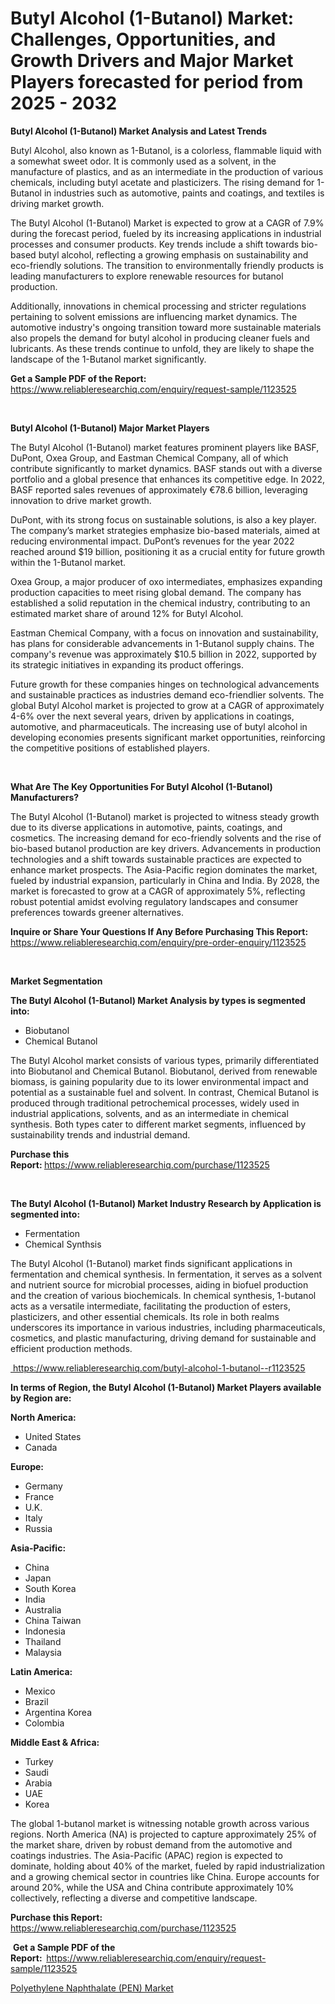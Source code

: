 <p><h1>Butyl Alcohol (1-Butanol) Market: Challenges, Opportunities, and Growth Drivers and Major Market Players forecasted for period from 2025 - 2032</h1></p><p><strong>Butyl Alcohol (1-Butanol) Market Analysis and Latest Trends</strong></p>
<p><p>Butyl Alcohol, also known as 1-Butanol, is a colorless, flammable liquid with a somewhat sweet odor. It is commonly used as a solvent, in the manufacture of plastics, and as an intermediate in the production of various chemicals, including butyl acetate and plasticizers. The rising demand for 1-Butanol in industries such as automotive, paints and coatings, and textiles is driving market growth.</p><p>The Butyl Alcohol (1-Butanol) Market is expected to grow at a CAGR of 7.9% during the forecast period, fueled by its increasing applications in industrial processes and consumer products. Key trends include a shift towards bio-based butyl alcohol, reflecting a growing emphasis on sustainability and eco-friendly solutions. The transition to environmentally friendly products is leading manufacturers to explore renewable resources for butanol production.</p><p>Additionally, innovations in chemical processing and stricter regulations pertaining to solvent emissions are influencing market dynamics. The automotive industry's ongoing transition toward more sustainable materials also propels the demand for butyl alcohol in producing cleaner fuels and lubricants. As these trends continue to unfold, they are likely to shape the landscape of the 1-Butanol market significantly.</p></p>
<p><strong>Get a Sample PDF of the Report:&nbsp;</strong> <a href="https://www.reliableresearchiq.com/enquiry/request-sample/1123525?utm_campaign=1088&utm_medium=2&utm_source=Github&utm_content=ia&utm_term=05022025&utm_id=butyl-alcohol-1-butanol">https://www.reliableresearchiq.com/enquiry/request-sample/1123525</a></p>
<p>&nbsp;</p>
<p><strong>Butyl Alcohol (1-Butanol) Major Market Players</strong></p>
<p><p>The Butyl Alcohol (1-Butanol) market features prominent players like BASF, DuPont, Oxea Group, and Eastman Chemical Company, all of which contribute significantly to market dynamics. BASF stands out with a diverse portfolio and a global presence that enhances its competitive edge. In 2022, BASF reported sales revenues of approximately €78.6 billion, leveraging innovation to drive market growth.</p><p>DuPont, with its strong focus on sustainable solutions, is also a key player. The company’s market strategies emphasize bio-based materials, aimed at reducing environmental impact. DuPont’s revenues for the year 2022 reached around $19 billion, positioning it as a crucial entity for future growth within the 1-Butanol market.</p><p>Oxea Group, a major producer of oxo intermediates, emphasizes expanding production capacities to meet rising global demand. The company has established a solid reputation in the chemical industry, contributing to an estimated market share of around 12% for Butyl Alcohol.</p><p>Eastman Chemical Company, with a focus on innovation and sustainability, has plans for considerable advancements in 1-Butanol supply chains. The company's revenue was approximately $10.5 billion in 2022, supported by its strategic initiatives in expanding its product offerings.</p><p>Future growth for these companies hinges on technological advancements and sustainable practices as industries demand eco-friendlier solvents. The global Butyl Alcohol market is projected to grow at a CAGR of approximately 4-6% over the next several years, driven by applications in coatings, automotive, and pharmaceuticals. The increasing use of butyl alcohol in developing economies presents significant market opportunities, reinforcing the competitive positions of established players.</p></p>
<p>&nbsp;</p>
<p><strong>What Are The Key Opportunities For Butyl Alcohol (1-Butanol) Manufacturers?</strong></p>
<p><p>The Butyl Alcohol (1-Butanol) market is projected to witness steady growth due to its diverse applications in automotive, paints, coatings, and cosmetics. The increasing demand for eco-friendly solvents and the rise of bio-based butanol production are key drivers. Advancements in production technologies and a shift towards sustainable practices are expected to enhance market prospects. The Asia-Pacific region dominates the market, fueled by industrial expansion, particularly in China and India. By 2028, the market is forecasted to grow at a CAGR of approximately 5%, reflecting robust potential amidst evolving regulatory landscapes and consumer preferences towards greener alternatives.</p></p>
<p><strong>Inquire or Share Your Questions If Any Before Purchasing This Report:</strong> <a href="https://www.reliableresearchiq.com/enquiry/pre-order-enquiry/1123525?utm_campaign=1088&utm_medium=2&utm_source=Github&utm_content=ia&utm_term=05022025&utm_id=butyl-alcohol-1-butanol">https://www.reliableresearchiq.com/enquiry/pre-order-enquiry/1123525</a></p>
<p>&nbsp;</p>
<p><strong>Market Segmentation</strong></p>
<p><strong>The Butyl Alcohol (1-Butanol) Market Analysis by types is segmented into:</strong></p>
<p><ul><li>Biobutanol</li><li>Chemical Butanol</li></ul></p>
<p><p>The Butyl Alcohol market consists of various types, primarily differentiated into Biobutanol and Chemical Butanol. Biobutanol, derived from renewable biomass, is gaining popularity due to its lower environmental impact and potential as a sustainable fuel and solvent. In contrast, Chemical Butanol is produced through traditional petrochemical processes, widely used in industrial applications, solvents, and as an intermediate in chemical synthesis. Both types cater to different market segments, influenced by sustainability trends and industrial demand.</p></p>
<p><strong>Purchase this Report:&nbsp;</strong><a href="https://www.reliableresearchiq.com/purchase/1123525?utm_campaign=1088&utm_medium=2&utm_source=Github&utm_content=ia&utm_term=05022025&utm_id=butyl-alcohol-1-butanol">https://www.reliableresearchiq.com/purchase/1123525</a></p>
<p>&nbsp;</p>
<p><strong>The Butyl Alcohol (1-Butanol) Market Industry Research by Application is segmented into:</strong></p>
<p><ul><li>Fermentation</li><li>Chemical Synthsis</li></ul></p>
<p><p>The Butyl Alcohol (1-Butanol) market finds significant applications in fermentation and chemical synthesis. In fermentation, it serves as a solvent and nutrient source for microbial processes, aiding in biofuel production and the creation of various biochemicals. In chemical synthesis, 1-butanol acts as a versatile intermediate, facilitating the production of esters, plasticizers, and other essential chemicals. Its role in both realms underscores its importance in various industries, including pharmaceuticals, cosmetics, and plastic manufacturing, driving demand for sustainable and efficient production methods.</p></p>
<p><a href="https://www.reliableresearchiq.com/butyl-alcohol-1-butanol--r1123525?utm_campaign=1088&utm_medium=2&utm_source=Github&utm_content=ia&utm_term=05022025&utm_id=butyl-alcohol-1-butanol">&nbsp;https://www.reliableresearchiq.com/butyl-alcohol-1-butanol--r1123525</a></p>
<p><strong>In terms of Region, the Butyl Alcohol (1-Butanol) Market Players available by Region are:</strong></p>
<p>
    <p> <strong> North America: </strong>
        <ul>
            <li>United States</li>
            <li>Canada</li>
        </ul>
        </p> 
    <p> <strong> Europe: </strong>
        <ul>
            <li>Germany</li>
            <li>France</li>
            <li>U.K.</li>
            <li>Italy</li>
            <li>Russia</li>
        </ul>
        </p> 
    <p> <strong> Asia-Pacific: </strong>
        <ul>
            <li>China</li>
            <li>Japan</li>
            <li>South Korea</li>
            <li>India</li>
            <li>Australia</li>
            <li>China Taiwan</li>
            <li>Indonesia</li>
            <li>Thailand</li>
            <li>Malaysia</li>
        </ul>
        </p> 
    <p> <strong> Latin America: </strong>
        <ul>
            <li>Mexico</li>
            <li>Brazil</li>
            <li>Argentina Korea</li>
            <li>Colombia</li>
        </ul>
        </p> 
    <p> <strong> Middle East & Africa: </strong>
        <ul>
            <li>Turkey</li>
            <li>Saudi</li>
            <li>Arabia</li>
            <li>UAE</li>
            <li>Korea</li>
        </ul>
    </p>
    </p>
<p><p>The global 1-butanol market is witnessing notable growth across various regions. North America (NA) is projected to capture approximately 25% of the market share, driven by robust demand from the automotive and coatings industries. The Asia-Pacific (APAC) region is expected to dominate, holding about 40% of the market, fueled by rapid industrialization and a growing chemical sector in countries like China. Europe accounts for around 20%, while the USA and China contribute approximately 10% collectively, reflecting a diverse and competitive landscape.</p></p>
<p><strong>Purchase this Report: </strong><a href="https://www.reliableresearchiq.com/purchase/1123525?utm_campaign=1088&utm_medium=2&utm_source=Github&utm_content=ia&utm_term=05022025&utm_id=butyl-alcohol-1-butanol">https://www.reliableresearchiq.com/purchase/1123525</a></p>
<p>&nbsp;<strong>Get a Sample PDF of the Report:&nbsp;&nbsp;</strong><a href="https://www.reliableresearchiq.com/enquiry/request-sample/1123525?utm_campaign=1088&utm_medium=2&utm_source=Github&utm_content=ia&utm_term=05022025&utm_id=butyl-alcohol-1-butanol">https://www.reliableresearchiq.com/enquiry/request-sample/1123525</a></p>
<p><strong></strong></p>
<p><p><a href="https://github.com/muvdibezuh/Market-Research-Report-List-1/blob/main/polyethylene-naphthalate-pen-market.md?utm_campaign=1088&utm_medium=2&utm_source=Github&utm_content=ia&utm_term=05022025&utm_id=butyl-alcohol-1-butanol">Polyethylene Naphthalate (PEN) Market</a></p></p>
